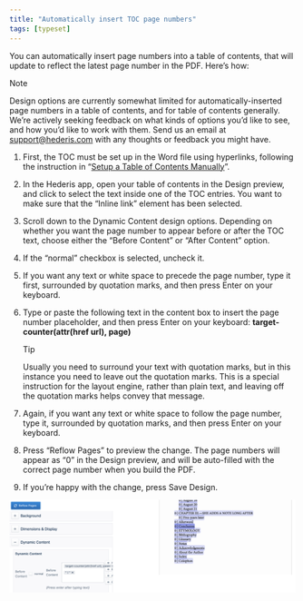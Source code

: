 ```yaml
---
title: "Automatically insert TOC page numbers"
tags: [typeset]
---
```

 
<html><body><section data-type="chapter" class="hsecchapter" data-hederis-type="hsecchapter" id="toc-page-numbers" data-pi-attrs="id: toc-page-numbers; data-tags: typeset;" role="doc-chapter" data-tags="typeset" data-author-name=" " data-book-title=" " title="Automatically insert TOC page numbers"><p class="hblkp" data-hederis-type="hblkp" id="pAkx709b4">You can automatically insert page numbers into a table of contents, that will update to reflect the latest page number in the PDF. Here&#8217;s how:</p><aside class="hwprbox box" data-hederis-type="hwprbox" id="ppJ0Aojc8" data-type="sidebar"><p class="hblktype" data-hederis-type="hblktype" id="pc0UUU26Z">Note</p><p class="hblkp" data-hederis-type="hblkp" id="pw0rV4wKx">Design options are currently somewhat limited for automatically-inserted page numbers in a table of contents, and for table of contents generally. We&#8217;re actively seeking feedback on what kinds of options you&#8217;d like to see, and how you&#8217;d like to work with them. Send us an email at <a href="mailto:support@hederis.com" class="hspana" data-hederis-type="hspana" id="pRKiGyfyh">support@hederis.com</a> with any thoughts or feedback you might have.</p></aside><ol class="hwprnumlist" data-hederis-type="hwprnumlist" id="pARwQAPbX"><li class="hblkoli" data-hederis-type="hblkoli" id="li84m7zCPf"><p class="hblkoli" data-hederis-type="hblklip" id="prG0HclII">First, the TOC must be set up in the Word file using hyperlinks, following the instruction in &#8220;<a href="{% link _docs/setup-a-toc.md %}" class="hspana" data-hederis-type="hspana" id="pJRKzjrPu">Setup a Table of Contents Manually</a>&#8221;.</p></li><li class="hblkoli" data-hederis-type="hblkoli" id="lie0sT5QO2"><p class="hblkoli" data-hederis-type="hblklip" id="pGCowuD0z">In the Hederis app, open your table of contents in the Design preview, and click to select the text inside one of the TOC entries. You want to make sure that the &#8220;Inline link&#8221; element has been selected.</p></li><li class="hblkoli" data-hederis-type="hblkoli" id="liDMu37cWY"><p class="hblkoli" data-hederis-type="hblklip" id="p0TuuJ23d">Scroll down to the Dynamic Content design options. Depending on whether you want the page number to appear before or after the TOC text, choose either the &#8220;Before Content&#8221; or &#8220;After Content&#8221; option.</p></li><li class="hblkoli" data-hederis-type="hblkoli" id="liGBLa0YdQ"><p class="hblkoli" data-hederis-type="hblklip" id="pV1FbuNS6">If the &#8220;normal&#8221; checkbox is selected, uncheck it.</p></li><li class="hblkoli" data-hederis-type="hblkoli" id="linole2yDV"><p class="hblkoli" data-hederis-type="hblklip" id="pQgqsfsgZ">If you want any text or white space to precede the page number, type it first, surrounded by quotation marks, and then press Enter on your keyboard.</p></li><li class="hblkoli" data-hederis-type="hblkoli" id="li5KhWRAOz"><p class="hblkoli" data-hederis-type="hblklip" id="pGP6s90CW">Type or paste the following text in the content box to insert the page number placeholder, and then press Enter on your keyboard: <strong data-hederis-type="hspanstrong" id="pPMVI5kbE">target-<strong class="hspanstrong" data-hederis-type="hspanstrong" id="pMjvb06KV">counter(attr(href url), page)</strong></strong></p><aside class="hwprbox box" data-hederis-type="hwprbox" id="pT8mTJZvG" data-type="sidebar"><p class="hblktype" data-hederis-type="hblktype" id="pIvFNIUnv">Tip</p><p class="hblkp" data-hederis-type="hblkp" id="pWXmo0Sgn">Usually you need to surround your text with quotation marks, but in this instance you need to leave out the quotation marks. This is a special instruction for the layout engine, rather than plain text, and leaving off the quotation marks helps convey that message.</p></aside></li><li class="hblkoli" data-hederis-type="hblkoli" id="lil6qLIkS1"><p class="hblkoli" data-hederis-type="hblklip" id="pPuUmVEx6">Again, if you want any text or white space to follow the page number, type it, surrounded by quotation marks, and then press Enter on your keyboard.</p></li><li class="hblkoli" data-hederis-type="hblkoli" id="liNUhIvwPM"><p class="hblkoli" data-hederis-type="hblklip" id="p3hvJKZ8o">Press &#8220;Reflow Pages&#8221; to preview the change. The page numbers will appear as &#8220;0&#8221; in the Design preview, and will be auto-filled with the correct page number when you build the PDF.</p></li><li class="hblkoli" data-hederis-type="hblkoli" id="liZuXllY8G"><p class="hblkoli" data-hederis-type="hblklip" id="p9lDCuGSn">If you&#8217;re happy with the change, press Save Design.</p></li></ol><img data-hederis-type="hblkimg" class="hblkimg" id="pobrxVqBV" src="/images/tocpagenum1.png" data-img-src="/images/tocpagenum1.png"/></section></body></html>

